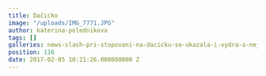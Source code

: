 ```yaml
---
title: Dačicko
image: "/uploads/IMG_7771.JPG"
author: katerina-polednikova
tags: []
galleries: news-slash-pri-stopovani-na-dacicku-se-ukazala-i-vydra-a-nejen-tam
position: 116
date: 2017-02-05 10:21:26.000000000 Z
---
```

